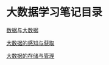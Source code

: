 # 大数据学习笔记目录

[数据与大数据](big_data1/big_data1.md)

[大数据的感知与获取](big_data2/big_data2.md)

[大数据的存储与管理](big_data3/big_data3.md)